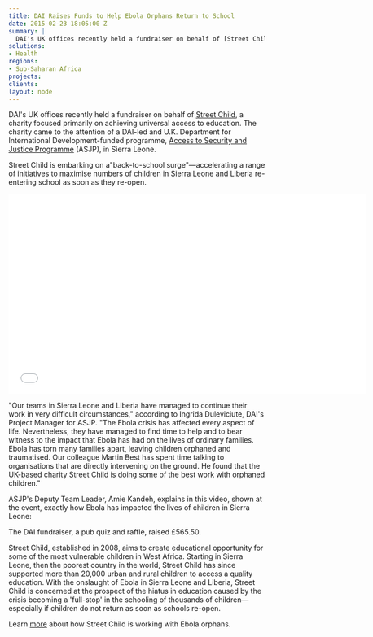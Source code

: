 ```yaml
---
title: DAI Raises Funds to Help Ebola Orphans Return to School
date: 2015-02-23 18:05:00 Z
summary: |
  DAI's UK offices recently held a fundraiser on behalf of [Street Child][1], a charity focused primarily on achieving universal access to education. The charity came to the attention of a DAI-led and U.K. Department for International Development-funded programme, Access to Security and Justice Programme (ASJP), in Sierra Leone.
solutions:
- Health
regions:
- Sub-Saharan Africa
projects:
clients:
layout: node
---
```

DAI's UK offices recently held a fundraiser on behalf of [Street Child][1], a charity focused primarily on achieving universal access to education. The charity came to the attention of a DAI-led and U.K. Department for International Development-funded programme, [Access to Security and Justice Programme][2] (ASJP), in Sierra Leone.

Street Child is embarking on a"back-to-school surge"—accelerating a range of initiatives to maximise numbers of children in Sierra Leone and Liberia re-entering school as soon as they re-open.

<iframe allowfullscreen="" frameborder="0" height="394" mozallowfullscreen="" src="//player.vimeo.com/video/120184620" webkitallowfullscreen="" width="703"></iframe>

"Our teams in Sierra Leone and Liberia have managed to continue their work in very difficult circumstances," according to Ingrida Duleviciute, DAI's Project Manager for ASJP. "The Ebola crisis has affected every aspect of life. Nevertheless, they have managed to find time to help and to bear witness to the impact that Ebola has had on the lives of ordinary families. Ebola has torn many families apart, leaving children orphaned and traumatised. Our colleague Martin Best has spent time talking to organisations that are directly intervening on the ground. He found that the UK-based charity Street Child is doing some of the best work with orphaned children."

ASJP's Deputy Team Leader, Amie Kandeh, explains in this video, shown at the event, exactly how Ebola has impacted the lives of children in Sierra Leone:

The DAI fundraiser, a pub quiz and raffle, raised £565.50.

Street Child, established in 2008, aims to create educational opportunity for some of the most vulnerable children in West Africa. Starting in Sierra Leone, then the poorest country in the world, Street Child has since supported more than 20,000 urban and rural children to access a quality education. With the onslaught of Ebola in Sierra Leone and Liberia, Street Child is concerned at the prospect of the hiatus in education caused by the crisis becoming a 'full-stop' in the schooling of thousands of children—especially if children do not return as soon as schools re-open.

Learn [more][3] about how Street Child is working with Ebola orphans.

[1]: http://www.street-child.co.uk/
[2]: /our-work/projects/sierra-leone-access-security-and-justice-programme
[3]: http://www.street-child.co.uk/ebola-crisis-update/
